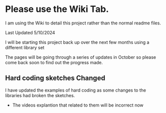 # Please use the Wiki Tab.

I am using the Wiki to detail this project rather than the normal readme files.

Last Updated 5/10/2024 

I will be starting this project back up over the next few months using a different library set

The pages will be going through a series of updates in October so please come back soon to find out the progress made.

## Hard coding sketches Changed

I have updated the examples of hard coding as some changes to the libraries had broken the sketches.

- The videos explantion that related to them will be incorrect now
